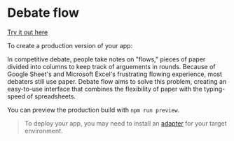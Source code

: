 # Debate flow

[Try it out here](https://ashwagandhae.github.io/debate-flow/)

To create a production version of your app:

In competitive debate, people take notes on "flows," pieces of paper divided into columns to keep track of arguements in rounds. Because of Google Sheet's and Microsoft Excel's frustrating flowing experience, most debaters still use paper. Debate flow aims to solve this problem, creating an easy-to-use interface that combines the flexibility of paper with the typing-speed of spreadsheets.

You can preview the production build with `npm run preview`.

> To deploy your app, you may need to install an [adapter](https://kit.svelte.dev/docs/adapters) for your target environment.
